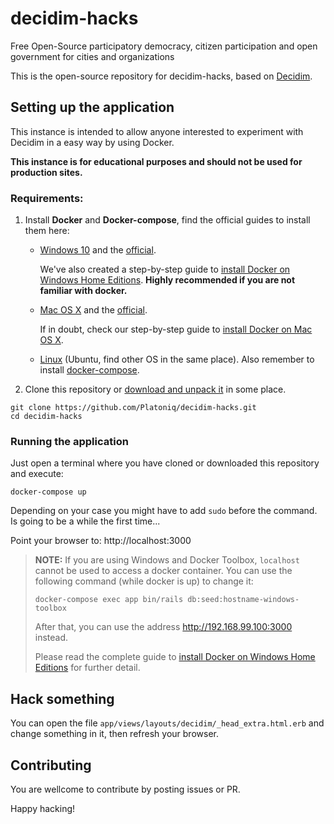 # decidim-hacks

Free Open-Source participatory democracy, citizen participation and open government for cities and organizations

This is the open-source repository for decidim-hacks, based on [Decidim](https://github.com/decidim/decidim).

## Setting up the application

This instance is intended to allow anyone interested to experiment with Decidim in a easy way by using Docker.

**This instance is for educational purposes and should not be used for production sites.**

### Requirements: 

1. Install **Docker** and **Docker-compose**, find the official guides to install them here:
    - [Windows 10](https://runnable.com/docker/install-docker-on-windows-10) and the [official](https://docs.docker.com/docker-for-windows/install/).

      We've also created a step-by-step guide to [install Docker on Windows Home Editions](docs/install-docker-on-windows-10-home.md). **Highly recommended if you are not familiar with docker.**

    - [Mac OS X](https://runnable.com/docker/install-docker-on-macos) and the [official](https://docs.docker.com/docker-for-mac/install/).

      If in doubt, check our step-by-step guide to [install Docker on Mac OS X](docs/install-docker-on-macos.md).

    - [Linux](https://docs.docker.com/install/linux/docker-ce/ubuntu/) (Ubuntu, find other OS in the same place). Also remember to install [docker-compose](https://docs.docker.com/compose/install/).

2. Clone this repository or [download and unpack it](https://github.com/Platoniq/decidim-hacks/archive/master.zip) in some place.

```
git clone https://github.com/Platoniq/decidim-hacks.git
cd decidim-hacks
```

### Running the application

Just open a terminal where you have cloned or downloaded this repository and execute:

```
docker-compose up
```

Depending on your case you might have to add `sudo` before the command. Is going to be a while the first time...

Point your browser to: http://localhost:3000

> **NOTE:** If you are using Windows and Docker Toolbox, `localhost` cannot be used to access a docker container. You can use the following command (while docker is up) to change it:
> ```
> docker-compose exec app bin/rails db:seed:hostname-windows-toolbox
> ```
> After that, you can use the address http://192.168.99.100:3000 instead.
> 
> Please read the complete guide to [install Docker on Windows Home Editions](docs/install-docker-on-windows-10-home.md) for further detail.

## Hack something

You can open the file `app/views/layouts/decidim/_head_extra.html.erb` and change something in it, then refresh your browser.

## Contributing
 
You are wellcome to contribute by posting issues or PR.
 
Happy hacking!

